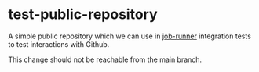 # test-public-repository

A simple public repository which we can use in [job-runner](https://github.com/opensafely-core/job-runner)
integration tests to test interactions with Github.

This change should not be reachable from the main branch.
